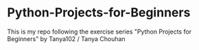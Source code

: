 # Python-Projects-for-Beginners
This is my repo following the exercise series "Python Projects for Beginners" by Tanya102 / Tanya Chouhan
